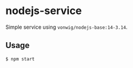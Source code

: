 # nodejs-service

Simple service using `vonwig/nodejs-base:14-3.14`.

## Usage

```shell
$ npm start
```


